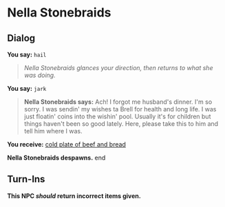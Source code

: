 # Nella Stonebraids
## Dialog

**You say:** `hail`



>*Nella Stonebraids glances your direction, then returns to what she was doing.*

**You say:** `jark`



>**Nella Stonebraids says:** Ach! I forgot me husband's dinner. I'm so sorry. I was sendin' my wishes ta Brell for health and long life. I was just floatin' coins into the wishin' pool. Usually it's for children but things haven't been so good lately. Here, please take this to him and tell him where I was.


**You receive:**  [cold plate of beef and bread](/item/29007)


**Nella Stonebraids despawns.**
end

## Turn-Ins



**This NPC *should* return incorrect items given.**






